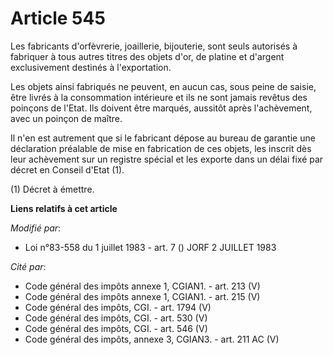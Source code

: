# Article 545

Les fabricants d'orfèvrerie, joaillerie, bijouterie, sont seuls autorisés à fabriquer à tous autres titres des objets d'or,
de platine et d'argent exclusivement destinés à l'exportation.

Les objets ainsi fabriqués ne peuvent, en aucun cas, sous peine de saisie, être livrés à la consommation intérieure et ils ne
sont jamais revêtus des poinçons de l'Etat. Ils doivent être marqués, aussitôt après l'achèvement, avec un poinçon de maître.

Il n'en est autrement que si le fabricant dépose au bureau de garantie une déclaration préalable de mise en fabrication de
ces objets, les inscrit dès leur achèvement sur un registre spécial et les exporte dans un délai fixé par décret en Conseil
d'Etat (1).

(1) Décret à émettre.

**Liens relatifs à cet article**

_Modifié par_:

  - Loi n°83-558 du 1 juillet 1983 - art. 7 () JORF 2 JUILLET 1983

_Cité par_:

  - Code général des impôts annexe 1, CGIAN1. - art. 213 (V)
  - Code général des impôts annexe 1, CGIAN1. - art. 215 (V)
  - Code général des impôts, CGI. - art. 1794 (V)
  - Code général des impôts, CGI. - art. 530 (V)
  - Code général des impôts, CGI. - art. 546 (V)
  - Code général des impôts, annexe 3, CGIAN3. - art. 211 AC (V)
